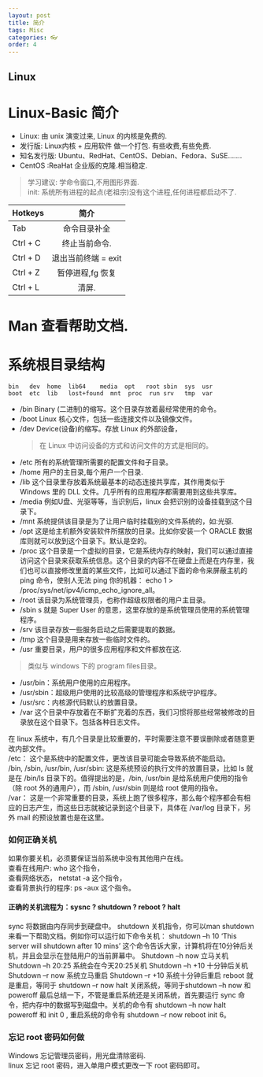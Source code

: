 ```yaml
---
layout: post
title: 简介
tags: Misc
categories: 👓
order: 4
---
```


## Linux 
# Linux-Basic  简介

- Linux: 由 unix 演变过来, Linux 的内核是免费的.
- 发行版: Linux内核 + 应用软件 做一个打包. 有些收费,有些免费.
- 知名发行版: Ubuntu、RedHat、CentOS、Debian、Fedora、SuSE…….
- CentOS :ReaHat 企业版的克隆.相当稳定.

> 学习建议: 学命令窗口,不用图形界面.  
> init: 系统所有进程的起点(老祖宗)没有这个进程,任何进程都启动不了.


| Hotkeys  |         简介        |
|:-------- |:------------------:|
| Tab      | 命令目录补全         |
| Ctrl + C | 终止当前命令.        |
| Ctrl + D | 退出当前终端 = exit |
| Ctrl + Z | 暂停进程,fg 恢复     |
| Ctrl + L | 清屏.              |


# Man  查看帮助文档.




# 系统根目录结构

	bin   dev  home  lib64    media  opt   root sbin  sys  usr
	boot  etc  lib   lost+found  mnt  proc  run srv   tmp  var

- /bin  Binary (二进制)的缩写。这个目录存放着最经常使用的命令。
- /boot Linux 核心文件，包括一些连接文件以及镜像文件。
- /dev  Device(设备)的缩写。存放 Linux 的外部设备，  
	> 在 Linux 中访问设备的方式和访问文件的方式是相同的。
- /etc 所有的系统管理所需要的配置文件和子目录。
- /home 用户的主目录,每个用户一个目录.
- /lib 这个目录里存放着系统最基本的动态连接共享库，其作用类似于 Windows 里的 DLL 文件。几乎所有的应用程序都需要用到这些共享库。
- /media 例如U盘、光驱等等，当识别后，linux 会把识别的设备挂载到这个目录下。
- /mnt 系统提供该目录是为了让用户临时挂载别的文件系统的，如:光驱.
- /opt 这是给主机额外安装软件所摆放的目录。比如你安装一个 ORACLE 数据库则就可以放到这个目录下。默认是空的。
- /proc 这个目录是一个虚拟的目录，它是系统内存的映射，我们可以通过直接访问这个目录来获取系统信息。这个目录的内容不在硬盘上而是在内存里，我们也可以直接修改里面的某些文件，比如可以通过下面的命令来屏蔽主机的 ping 命令，使别人无法 ping 你的机器：
echo 1 \> /proc/sys/net/ipv4/icmp\_echo\_ignore\_all。
- /root 该目录为系统管理员，也称作超级权限者的用户主目录。
- /sbin s 就是 Super User 的意思，这里存放的是系统管理员使用的系统管理程序。
- /srv 该目录存放一些服务启动之后需要提取的数据。
- /tmp 这个目录是用来存放一些临时文件的。
- /usr 重要目录，用户的很多应用程序和文件都放在这.
> 类似与 windows 下的 program files目录。
- /usr/bin：系统用户使用的应用程序。
- /usr/sbin：超级用户使用的比较高级的管理程序和系统守护程序。
- /usr/src：内核源代码默认的放置目录。
- /var 这个目录中存放着在不断扩充着的东西，我们习惯将那些经常被修改的目录放在这个目录下。包括各种日志文件。

在 linux 系统中，有几个目录是比较重要的，平时需要注意不要误删除或者随意更改内部文件。  
/etc： 这个是系统中的配置文件，更改该目录可能会导致系统不能启动。  
/bin, /sbin, /usr/bin, /usr/sbin: 这是系统预设的执行文件的放置目录，比如 ls 就是在 /bin/ls 目录下的。值得提出的是，/bin, /usr/bin 是给系统用户使用的指令（除 root 外的通用户），而 /sbin, /usr/sbin 则是给 root 使用的指令。  
/var： 这是一个非常重要的目录，系统上跑了很多程序，那么每个程序都会有相应的日志产生，而这些日志就被记录到这个目录下，具体在 /var/log 目录下，另外 mail 的预设放置也是在这里。



### 如何正确关机

如果你要关机，必须要保证当前系统中没有其他用户在线。  
查看在线用户: who 这个指令，  
查看网络状态， netstat -a 这个指令，  
查看背景执行的程序: ps -aux 这个指令。

#### 正确的关机流程为：sysnc ? shutdown ? reboot ? halt
sync 将数据由内存同步到硬盘中。
shutdown 关机指令，你可以man shutdown 来看一下帮助文档。例如你可以运行如下命令关机：
shutdown –h 10 ‘This server will shutdown after 10 mins’ 这个命令告诉大家，计算机将在10分钟后关机，并且会显示在登陆用户的当前屏幕中。
Shutdown –h now 立马关机
Shutdown –h 20:25 系统会在今天20:25关机
Shutdown –h +10 十分钟后关机
Shutdown –r now 系统立马重启
Shutdown –r +10 系统十分钟后重启
reboot 就是重启，等同于 shutdown –r now
halt 关闭系统，等同于shutdown –h now 和 poweroff
最后总结一下，不管是重启系统还是关闭系统，首先要运行 sync 命令，把内存中的数据写到磁盘中。关机的命令有 shutdown –h now halt poweroff 和 init 0 , 重启系统的命令有 shutdown –r now reboot init 6。


### 忘记 root 密码如何做
Windows 忘记管理员密码，用光盘清除密码.  
linux   忘记 root 密码，进入单用户模式更改一下 root 密码即可。



